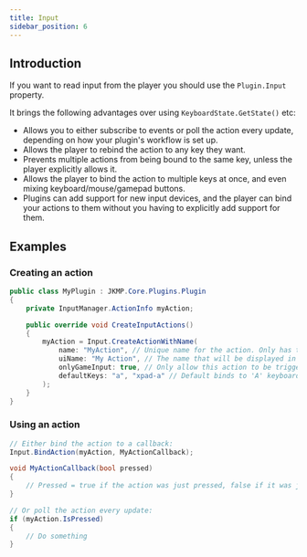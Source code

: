 ```yaml
---
title: Input
sidebar_position: 6
---
```


## Introduction
If you want to read input from the player you should use the ```Plugin.Input``` property.

It brings the following advantages over using ```KeyboardState.GetState()``` etc:
- Allows you to either subscribe to events or poll the action every update, depending on how your plugin's workflow is set up.
- Allows the player to rebind the action to any key they want.
- Prevents multiple actions from being bound to the same key, unless the player explicitly allows it.
- Allows the player to bind the action to multiple keys at once, and even mixing keyboard/mouse/gamepad buttons.
- Plugins can add support for new input devices, and the player can bind your actions to them without you having to explicitly add support for them.

## Examples
### Creating an action
```csharp title="MyPlugin.cs"
public class MyPlugin : JKMP.Core.Plugins.Plugin
{
    private InputManager.ActionInfo myAction;

    public override void CreateInputActions()
    {
        myAction = Input.CreateActionWithName(
            name: "MyAction", // Unique name for the action. Only has to be unique in the scope of the plugin.
            uiName: "My Action", // The name that will be displayed in the UI
            onlyGameInput: true, // Only allow this action to be triggered when the game is unpaused
            defaultKeys: "a", "xpad-a" // Default binds to 'A' keyboard key and 'X' button (xbox layout) on controller
        );
    }
}
```

### Using an action
```csharp
// Either bind the action to a callback:
Input.BindAction(myAction, MyActionCallback);

void MyActionCallback(bool pressed)
{
    // Pressed = true if the action was just pressed, false if it was just released.
}

// Or poll the action every update:
if (myAction.IsPressed)
{
    // Do something
}
```
